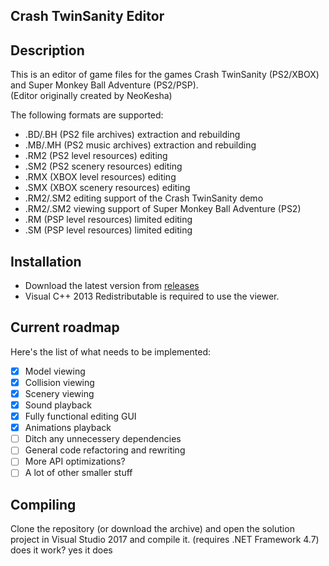 ## Crash TwinSanity Editor

## Description

This is an editor of game files for the games Crash TwinSanity (PS2/XBOX) and Super Monkey Ball Adventure (PS2/PSP).  
(Editor originally created by NeoKesha)

The following formats are supported:

- .BD/.BH (PS2 file archives) extraction and rebuilding
- .MB/.MH (PS2 music archives) extraction and rebuilding
- .RM2 (PS2 level resources) editing
- .SM2 (PS2 scenery resources) editing
- .RMX (XBOX level resources) editing
- .SMX (XBOX scenery resources) editing
- .RM2/.SM2 editing support of the Crash TwinSanity demo
- .RM2/.SM2 viewing support of Super Monkey Ball Adventure (PS2)
- .RM (PSP level resources) limited editing
- .SM (PSP level resources) limited editing

## Installation

- Download the latest version from [releases](https://github.com/Smartkin/twinsanity-editor/releases)
- Visual C++ 2013 Redistributable is required to use the viewer.

## Current roadmap

Here's the list of what needs to be implemented:

- [x] Model viewing
- [x] Collision viewing
- [x] Scenery viewing
- [x] Sound playback
- [x] Fully functional editing GUI
- [x] Animations playback
- [ ] Ditch any unnecessery dependencies
- [ ] General code refactoring and rewriting
- [ ] More API optimizations?
- [ ] A lot of other smaller stuff

## Compiling

Clone the repository (or download the archive) and open the solution project in Visual Studio 2017 and compile it. (requires .NET Framework 4.7)
 does it work? 
 yes it does